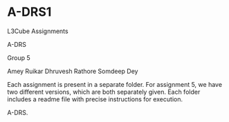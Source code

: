 A-DRS1
======

L3Cube Assignments

A-DRS

Group 5

Amey Ruikar
Dhruvesh Rathore
Somdeep Dey

Each assignment is present in a separate folder. For assignment 5, we have two different versions, which are both separately
given. Each folder includes a readme file with precise instructions for execution.


A-DRS.

